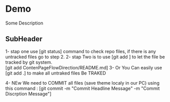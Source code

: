 # Demo

Some Description

## SubHeader

1- stap one use [git status] command to check repo files, if there is any untracked files go to step 2.
2- stap Two is to use [git add <fileName>] to let the file be tracked by git system.  
                      [git add ContenPageFlowDirection/README.md]
3- Or You Can easily use [git add .] to make all untraked files Be TRAKED

4- NEw We need to COMMIT all files (save theme localy in our PC) using this command : 
[git commit -m "Commit Headline Message" -m "Commit Discrption Message"]
